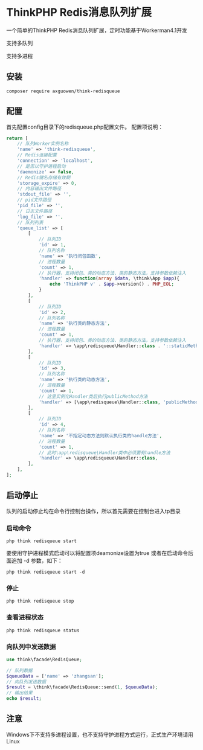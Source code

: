 # ThinkPHP Redis消息队列扩展

一个简单的ThinkPHP Redis消息队列扩展，定时功能基于Workerman4.1开发

支持多队列

支持多进程

## 安装

~~~
composer require axguowen/think-redisqueue
~~~

## 配置

首先配置config目录下的redisqueue.php配置文件。
配置项说明：

~~~php
return [
    // 队列Worker实例名称
    'name' => 'think-redisqueue',
    // Redis连接配置
    'connection' => 'localhost',
    // 是否以守护进程启动
    'daemonize' => false,
    // Redis键名存储有效期
    'storage_expire' => 0,
    // 内容输出文件路径
    'stdout_file' => '',
    // pid文件路径
    'pid_file' => '',
    // 日志文件路径
    'log_file' => '',
    // 队列列表
    'queue_list' => [
        [
            // 队列ID
            'id' => 1,
            // 队列名称
            'name' => '执行闭包函数',
            // 进程数量
            'count' => 1,
            // 执行器，支持闭包、类的动态方法、类的静态方法，支持参数依赖注入
            'handler' => function(array $data, \think\App $app){
                echo 'ThinkPHP v' . $app->version() . PHP_EOL;
            }
        ],
        [
            // 队列ID
            'id' => 2,
            // 队列名称
            'name' => '执行类的静态方法',
            // 进程数量
            'count' => 1,
            // 执行器，支持闭包、类的动态方法、类的静态方法，支持参数依赖注入
            'handler' => \app\redisqueue\Handler::class . '::staticMethod',
        ],
        [
            // 队列ID
            'id' => 3,
            // 队列名称
            'name' => '执行类的动态方法',
            // 进程数量
            'count' => 1,
            // 这里实例化Handler类后执行publicMethod方法
            'handler' => [\app\redisqueue\Handler::class, 'publicMethod'],
        ],
        [
            // 队列ID
            'id' => 4,
            // 队列名称
            'name' => '不指定动态方法则默认执行类的handle方法',
            // 进程数量
            'count' => 1,
            // 此时\app\redisqueue\Handler类中必须要有handle方法
            'handler' => \app\redisqueue\Handler::class,
        ],
    ],
];
~~~

## 启动停止

队列的启动停止均在命令行控制台操作，所以首先需要在控制台进入tp目录

### 启动命令

~~~
php think redisqueue start
~~~

要使用守护进程模式启动可以将配置项deamonize设置为true
或者在启动命令后面追加 -d 参数，如下：
~~~
php think redisqueue start -d
~~~

### 停止
~~~
php think redisqueue stop
~~~

### 查看进程状态
~~~
php think redisqueue status
~~~

### 向队列中发送数据
~~~php
use think\facade\RedisQueue;

// 队列数据
$queueData = ['name' => 'zhangsan'];
// 向队列发送数据
$result = \think\facade\RedisQueue::send(1, $queueData);
// 输出结果
echo $result;
~~~

## 注意
Windows下不支持多进程设置，也不支持守护进程方式运行，正式生产环境请用Linux